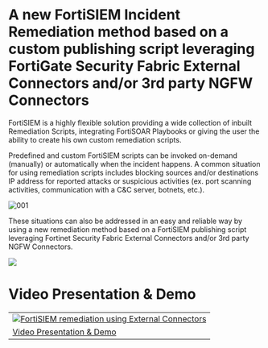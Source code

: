 # A new FortiSIEM Incident Remediation method based on a custom publishing script leveraging FortiGate Security Fabric External Connectors and/or 3rd party NGFW Connectors
<html>
<body>
<p>FortiSIEM is a highly flexible solution providing a wide collection of inbuilt Remediation Scripts, integrating FortiSOAR Playbooks or giving the user the ability to create his own custom remediation scripts.
</p>
<p>Predefined and custom FortiSIEM scripts can be invoked on-demand (manually) or automatically when the incident happens. A common situation for using remediation scripts includes blocking sources and/or destinations IP address for reported attacks or suspicious activities (ex. port scanning activities, communication with a C&C server, botnets, etc.).
</p>
<p> 
<img src="https://user-images.githubusercontent.com/66027832/164473427-b0a2a794-ecec-4d5c-83dd-909009a1ae5e.png" alt="001">
</p>
  
<p> 
These situations can also be addressed in an easy and reliable way by using a new remediation method based on a FortiSIEM publishing script leveraging Fortinet Security Fabric External Connectors and/or 3rd party NGFW Connectors. 
</p>  
<p> 
<img src="https://user-images.githubusercontent.com/66027832/164474348-55ccaa09-2165-404d-a821-7b42a67109a5.png">
</p>  

<h1> Video Presentation & Demo</h1>  
<p> 
<table>
<thead>
</thead>
<tbody>
<tr>
<td><a href="https://www.youtube.com/watch?v=ix6a1gvEowA" target="_blank" rel="nofollow"><img src="https://user-images.githubusercontent.com/66027832/164478736-303ba920-a4b0-41a5-bdd4-acb45536a9fd.JPG" alt="FortiSIEM remediation using External Connectors" data-canonical-src="ttps://img.youtube.com/vi/ix6a1gvEowA/0.jpg" style="max-width: 100%;"></a></td>
</tr>
 <tr>
<td><a href="https://www.youtube.com/watch?v=ix6a1gvEowA" rel="nofollow">Video Presentation & Demo</a></td>   
 </tr>
</tbody>
</table>
</p>  

  
   <p> 

 </p>  

  
  
   <p> 

 </p>  

  
  
   <p> 

 </p>  

  
  
   <p> 

 </p>  

  
  
   <p> 

 </p>  

  
  
   <p> 

 </p>  

  
  
  
  
  
  
  
  
  
  
  
  
  
  </body>
</html>

